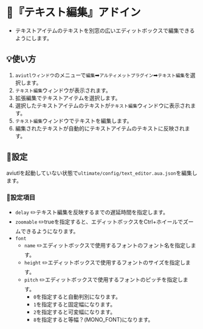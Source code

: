 ﻿# 🚀『テキスト編集』アドイン

* テキストアイテムのテキストを別窓の広いエディットボックスで編集できるようにします。

## 💡使い方

1. `aviutlウィンドウ`のメニューで`編集`➡`アルティメットプラグイン`➡`テキスト編集`を選択します。
1. `テキスト編集`ウィンドウが表示されます。
1. 拡張編集でテキストアイテムを選択します。
1. 選択したテキストアイテムのテキストが`テキスト編集`ウィンドウに表示されます。
1. `テキスト編集`ウィンドウでテキストを編集します。
1. 編集されたテキストが自動的にテキストアイテムのテキストに反映されます。

## 🔧設定

aviutlを起動していない状態で`ultimate/config/text_editor.aua.json`を編集します。

### 📝設定項目

* `delay` ✏️テキスト編集を反映するまでの遅延時間を指定します。
* `zoomable` ✏️trueを指定すると、エディットボックスをCtrl+ホイールでズームできるようになります。
* `font`
	* `name` ✏️エディットボックスで使用するフォントのフォント名を指定します。
	* `height` ✏️エディットボックスで使用するフォントのサイズを指定します。
	* `pitch` ✏️エディットボックスで使用するフォントのピッチを指定します。
		* `0`を指定すると自動判別になります。
		* `1`を指定すると固定幅になります。
		* `2`を指定すると可変幅になります。
		* `8`を指定すると等幅？(MONO_FONT)になります。
